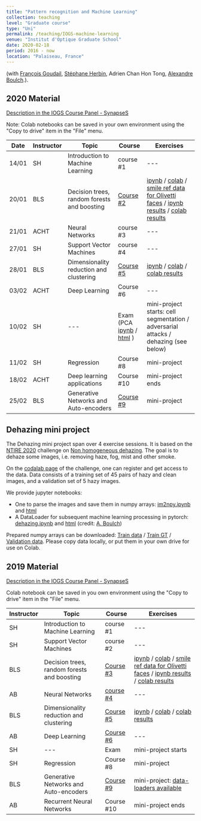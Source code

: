 ```yaml
---
title: "Pattern recognition and Machine Learning"
collection: teaching
level: "Graduate course"
type: "Uni"
permalink: /teaching/IOGS-machine-learning
venue: "Institut d'Optique Graduate School"
date: 2020-02-18
period: 2016 - now
location: "Palaiseau, France"
---
```


(with [François Goudail](https://www.lcf.institutoptique.fr/lcf-en/Groupes-de-recherche/SPIM/Membres/Permanents/Francois-Goudail), [Stéphane Herbin](http://www.onera.fr/fr/staff/stephane-herbin), Adrien Chan Hon Tong, [Alexandre Boulch](https://aboulch.github.io).).

## 2020 Material

[Description in the IOGS Course Panel - SynapseS](https://synapses.institutoptique.fr/catalogue/2018-2019/ue/832/9P441SCI-apprentissage-et-reconnaissance-de-formes)

Note: Colab notebooks can be saved in your own environment using the "Copy to drive" item in the "File" menu.

| Date | Instructor | Topic | Course | Exercises |
| --- | --- | --- | --- | --- |
| 14/01 | SH | Introduction to Machine Learning | course #1 | --- |
| 20/01 | BLS | Decision trees, random forests and boosting | [Course #2](../courses/IOGS_ARDF_2020_02_arbres_et_ensembles.pdf) | [ipynb](../courses/IOGS_ARF_TP_tree_and_forest.ipynb) / [colab](https://colab.research.google.com/drive/1xWN7E10pUTg7bPYoz3q1xRda5JRpYamK) / [smile ref data for Olivetti faces](../courses/results-smile-GT-BLS.xml) / [ipynb results](../courses/IOGS_ARF_TP_RESULT_tree_and_forest.ipynb) / [colab results](https://colab.research.google.com/drive/16xuX62nuaSPsFcivHwdC3hk5y1sCTuXk) |
| 21/01 | ACHT | Neural Networks | course #3 | --- |
| 27/01 | SH | Support Vector Machines | course #4 | --- |
| 28/01 | BLS | Dimensionality reduction and clustering | [Course #5](../courses/IOGS_ARDF_2020_05_non_supervis.pdf) | [ipynb](../IOGS_ARF_TP_courses/pca_and_clustering.ipynb) / [colab](https://colab.research.google.com/drive/1HYnfKn4S-EMGbuaJviFMx9NQ4Q71ZhU6) / [colab results](https://colab.research.google.com/drive/14XYlnEyJw5z5aAVvHkPI8Mp1TXlM-DUv)  |
| 03/02 | ACHT | Deep Learning | Course #6 | --- |
| 10/02 | SH | --- | Exam (PCA [ipynb](../courses/Exam_IOGS20_PCA_corr.ipynb) / [html](../courses/Exam_IOGS20_PCA_corr.html) ) | mini-project starts: cell segmentation / adversarial attacks / dehazing (see below) |
| 11/02 | SH | Regression | Course #8 | mini-project |
| 18/02 | ACHT | Deep learning applications | Course #10 | mini-project ends |
| 25/02 | BLS | Generative Networks and Auto-encoders | [Course #9](../courses/IOGS_ARDF_2020_09_AE_GANs.pdf) | mini-project |


## Dehazing mini project

The Dehazing mini project span over 4 exercise sessions. It is based on the [NTIRE 2020](http://www.vision.ee.ethz.ch/ntire20/) challenge on [Non homogeneous dehazing](https://competitions.codalab.org/competitions/22236). The goal is to dehaze some images, i.e. removing haze, fog, mist and other smoke.

On the [codalab page](https://competitions.codalab.org/competitions/22236) of the challenge, one can register and get access to the data. Data consists of a training set of 45 pairs of hazy and clean images, and a validation set of 5 hazy images.

We provide jupyter notebooks:
* One to parse the images and save them in numpy arrays: [im2npy.ipynb](../courses/im2npy.ipynb) and [html](../courses/im2npy.html)
* A DataLoader for subsequent machine learning processing in pytorch: [dehazing.ipynb](../courses/dehazing.ipynb) and [html](../courses/dehazing.html)  (credit: [A. Boulch](http://www.boulch.eu/teaching/iogs-rdf))

Prepared numpy arrays can be downloaded: [Train data](https://drive.google.com/file/d/1yHCCPyBXEHd0YUmnmF6AnLBb9qVp0yOr/view?usp=sharing) / [Train GT](https://drive.google.com/file/d/1Id6c3K8-O3GfSO0L60NrpGxKhejUIcJi/view?usp=sharing) / [Validation data](https://drive.google.com/file/d/172GD31CUwsBOpjZQFTbPqztxm9OFy22N/view?usp=sharing). Please copy data locally, or put them in your own drive for use on Colab.


 <!--  / [ipynb results](../courses/IOGS_ARF_TP_RESULT_tree_and_forest.ipynb) / [colab results](https://colab.research.google.com/drive/16xuX62nuaSPsFcivHwdC3hk5y1sCTuXk) -->

 <!-- / [colab results](https://colab.research.google.com/drive/14XYlnEyJw5z5aAVvHkPI8Mp1TXlM-DUv)  -->


## 2019 Material

[Description in the IOGS Course Panel - SynapseS](https://synapses.institutoptique.fr/catalogue/2018-2019/ue/832/9P441SCI-apprentissage-et-reconnaissance-de-formes)

Colab notebook can be saved in you own environment using the "Copy to drive" item in the "File" menu.

| Instructor | Topic | Course | Exercises |
| --- | --- | --- | --- |
| SH | Introduction to Machine Learning | course #1 | --- |
| SH | Support Vector Machines | course #2 | --- |
| BLS | Decision trees, random forests and boosting | [Course #3](../courses/IOGS_ARF_2019_App_03_arbres_et_ensembles.pdf) | [ipynb](../courses/IOGS_ARF_TP_tree_and_forest.ipynb) / [colab](https://colab.research.google.com/drive/1xWN7E10pUTg7bPYoz3q1xRda5JRpYamK) / [smile ref data for Olivetti faces](../courses/results-smile-GT-BLS.xml) / [ipynb results](../courses/IOGS_ARF_TP_RESULT_tree_and_forest.ipynb) / [colab results](https://colab.research.google.com/drive/16xuX62nuaSPsFcivHwdC3hk5y1sCTuXk) |
| AB | Neural Networks | [course #4](http://www.boulch.eu/teaching/iogs-rdf) | --- |
| BLS | Dimensionality reduction and clustering | [Course #5](../courses/IOGS_ARF_2019_App_04_PCA_clustering.pdf) | [ipynb](../IOGS_ARF_TP_courses/pca_and_clustering.ipynb) / [colab](https://colab.research.google.com/drive/1HYnfKn4S-EMGbuaJviFMx9NQ4Q71ZhU6) / [colab results](https://colab.research.google.com/drive/14XYlnEyJw5z5aAVvHkPI8Mp1TXlM-DUv) |
| AB | Deep Learning | [Course #6](http://www.boulch.eu/teaching/iogs-rdf) | --- |
| SH | --- | Exam | mini-project starts |
| SH | Regression | Course #8 | mini-project |
| BLS | Generative Networks and Auto-encoders | [Course #9](../courses/IOGS_ARF_2019_App_09_AE_GANs.pdf) | mini-project: [data-loaders available](http://www.boulch.eu/teaching/iogs-rdf) |
| AB | Recurrent Neural Networks | Course #10 | mini-project ends |



